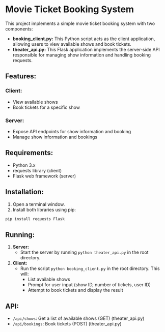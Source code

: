 # Movie Ticket Booking System

This project implements a simple movie ticket booking system with two components:

- **booking_client.py:** This Python script acts as the client application, allowing users to view available shows and book tickets.
- **theater_api.py:** This Flask application implements the server-side API responsible for managing show information and handling booking requests.

## Features:

### Client:

- View available shows
- Book tickets for a specific show

### Server:

- Expose API endpoints for show information and booking
- Manage show information and bookings

## Requirements:

- Python 3.x
- requests library (client)
- Flask web framework (server)

## Installation:

1. Open a terminal window.
2. Install both libraries using pip:

```bash
pip install requests Flask
```

## Running:

1. **Server:**
    - Start the server by running `python theater_api.py` in the root directory.
2. **Client:**
    - Run the script `python booking_client.py` in the root directory. This will:
        - List available shows
        - Prompt for user input (show ID, number of tickets, user ID)
        - Attempt to book tickets and display the result

## API:

- `/api/shows`: Get a list of available shows (GET) (theater_api.py)
- `/api/bookings`: Book tickets (POST) (theater_api.py)
